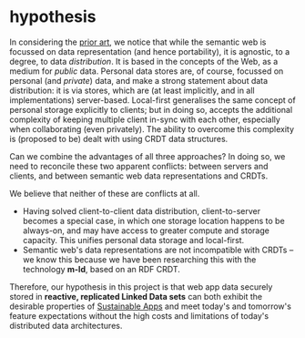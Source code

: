 # hypothesis

In considering the [prior art](prior-art.md), we notice that while the semantic web is focussed on data representation (and hence portability), it is agnostic, to a degree, to data _distribution_. It is based in the concepts of the Web, as a medium for _public_ data. Personal data stores are, of course, focussed on personal (and _private_) data, and make a strong statement about data distribution: it is via stores, which are (at least implicitly, and in all implementations) server-based. Local-first generalises the same concept of personal storage explicitly to clients; but in doing so, accepts the additional complexity of keeping multiple client in-sync with each other, especially when collaborating (even privately). The ability to overcome this complexity is (proposed to be) dealt with using CRDT data structures.

Can we combine the advantages of all three approaches? In doing so, we need to reconcile these two apparent conflicts: between servers and clients, and between semantic web data representations and CRDTs.

We believe that neither of these are conflicts at all.

- Having solved client-to-client data distribution, client-to-server becomes a special case, in which one storage location happens to be always-on, and may have access to greater compute and storage capacity. This unifies personal data storage and local-first.
- Semantic web's data representations are not incompatible with CRDTs – we know this because we have been researching this with the technology **m-ld**, based on an RDF CRDT.

Therefore, our hypothesis in this project is that web app data securely stored in **reactive, replicated Linked Data sets** can both exhibit the desirable properties of [Sustainable Apps](../sustainability.md) and meet today's and tomorrow's feature expectations without the high costs and limitations of today's distributed data architectures.


